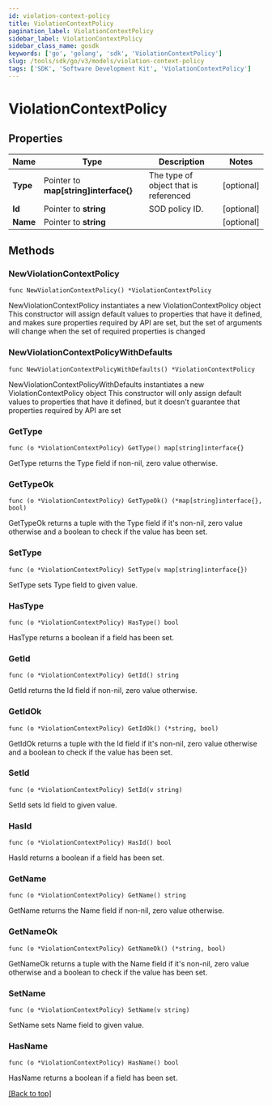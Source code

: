 ```yaml
---
id: violation-context-policy
title: ViolationContextPolicy
pagination_label: ViolationContextPolicy
sidebar_label: ViolationContextPolicy
sidebar_class_name: gosdk
keywords: ['go', 'golang', 'sdk', 'ViolationContextPolicy'] 
slug: /tools/sdk/go/v3/models/violation-context-policy
tags: ['SDK', 'Software Development Kit', 'ViolationContextPolicy']
---
```


# ViolationContextPolicy

## Properties

Name | Type | Description | Notes
------------ | ------------- | ------------- | -------------
**Type** |  Pointer to **map[string]interface{}** | The type of object that is referenced | [optional] 
**Id** |  Pointer to **string** | SOD policy ID. | [optional] 
**Name** |  Pointer to **string** |  | [optional] 

## Methods

### NewViolationContextPolicy

`func NewViolationContextPolicy() *ViolationContextPolicy`

NewViolationContextPolicy instantiates a new ViolationContextPolicy object
This constructor will assign default values to properties that have it defined,
and makes sure properties required by API are set, but the set of arguments
will change when the set of required properties is changed

### NewViolationContextPolicyWithDefaults

`func NewViolationContextPolicyWithDefaults() *ViolationContextPolicy`

NewViolationContextPolicyWithDefaults instantiates a new ViolationContextPolicy object
This constructor will only assign default values to properties that have it defined,
but it doesn't guarantee that properties required by API are set

### GetType

`func (o *ViolationContextPolicy) GetType() map[string]interface{}`

GetType returns the Type field if non-nil, zero value otherwise.

### GetTypeOk

`func (o *ViolationContextPolicy) GetTypeOk() (*map[string]interface{}, bool)`

GetTypeOk returns a tuple with the Type field if it's non-nil, zero value otherwise
and a boolean to check if the value has been set.

### SetType

`func (o *ViolationContextPolicy) SetType(v map[string]interface{})`

SetType sets Type field to given value.

### HasType

`func (o *ViolationContextPolicy) HasType() bool`

HasType returns a boolean if a field has been set.

### GetId

`func (o *ViolationContextPolicy) GetId() string`

GetId returns the Id field if non-nil, zero value otherwise.

### GetIdOk

`func (o *ViolationContextPolicy) GetIdOk() (*string, bool)`

GetIdOk returns a tuple with the Id field if it's non-nil, zero value otherwise
and a boolean to check if the value has been set.

### SetId

`func (o *ViolationContextPolicy) SetId(v string)`

SetId sets Id field to given value.

### HasId

`func (o *ViolationContextPolicy) HasId() bool`

HasId returns a boolean if a field has been set.

### GetName

`func (o *ViolationContextPolicy) GetName() string`

GetName returns the Name field if non-nil, zero value otherwise.

### GetNameOk

`func (o *ViolationContextPolicy) GetNameOk() (*string, bool)`

GetNameOk returns a tuple with the Name field if it's non-nil, zero value otherwise
and a boolean to check if the value has been set.

### SetName

`func (o *ViolationContextPolicy) SetName(v string)`

SetName sets Name field to given value.

### HasName

`func (o *ViolationContextPolicy) HasName() bool`

HasName returns a boolean if a field has been set.


[[Back to top]](#) 


